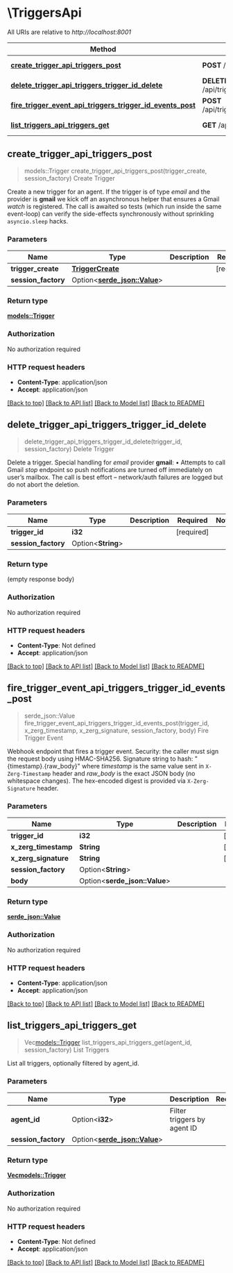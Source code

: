 # \TriggersApi

All URIs are relative to *http://localhost:8001*

Method | HTTP request | Description
------------- | ------------- | -------------
[**create_trigger_api_triggers_post**](TriggersApi.md#create_trigger_api_triggers_post) | **POST** /api/triggers/ | Create Trigger
[**delete_trigger_api_triggers_trigger_id_delete**](TriggersApi.md#delete_trigger_api_triggers_trigger_id_delete) | **DELETE** /api/triggers/{trigger_id} | Delete Trigger
[**fire_trigger_event_api_triggers_trigger_id_events_post**](TriggersApi.md#fire_trigger_event_api_triggers_trigger_id_events_post) | **POST** /api/triggers/{trigger_id}/events | Fire Trigger Event
[**list_triggers_api_triggers_get**](TriggersApi.md#list_triggers_api_triggers_get) | **GET** /api/triggers/ | List Triggers



## create_trigger_api_triggers_post

> models::Trigger create_trigger_api_triggers_post(trigger_create, session_factory)
Create Trigger

Create a new trigger for an agent.  If the trigger is of type *email* and the provider is **gmail** we kick off an asynchronous helper that ensures a Gmail *watch* is registered.  The call is awaited so tests (which run inside the same event-loop) can verify the side-effects synchronously without sprinkling ``asyncio.sleep`` hacks.

### Parameters


Name | Type | Description  | Required | Notes
------------- | ------------- | ------------- | ------------- | -------------
**trigger_create** | [**TriggerCreate**](TriggerCreate.md) |  | [required] |
**session_factory** | Option<[**serde_json::Value**](.md)> |  |  |

### Return type

[**models::Trigger**](Trigger.md)

### Authorization

No authorization required

### HTTP request headers

- **Content-Type**: application/json
- **Accept**: application/json

[[Back to top]](#) [[Back to API list]](../README.md#documentation-for-api-endpoints) [[Back to Model list]](../README.md#documentation-for-models) [[Back to README]](../README.md)


## delete_trigger_api_triggers_trigger_id_delete

> delete_trigger_api_triggers_trigger_id_delete(trigger_id, session_factory)
Delete Trigger

Delete a trigger.  Special handling for *email* provider **gmail**:  • Attempts to call Gmail *stop* endpoint so push notifications are   turned off immediately on user’s mailbox.  The call is best effort –   network/auth failures are logged but do not abort the deletion.

### Parameters


Name | Type | Description  | Required | Notes
------------- | ------------- | ------------- | ------------- | -------------
**trigger_id** | **i32** |  | [required] |
**session_factory** | Option<**String**> |  |  |

### Return type

 (empty response body)

### Authorization

No authorization required

### HTTP request headers

- **Content-Type**: Not defined
- **Accept**: application/json

[[Back to top]](#) [[Back to API list]](../README.md#documentation-for-api-endpoints) [[Back to Model list]](../README.md#documentation-for-models) [[Back to README]](../README.md)


## fire_trigger_event_api_triggers_trigger_id_events_post

> serde_json::Value fire_trigger_event_api_triggers_trigger_id_events_post(trigger_id, x_zerg_timestamp, x_zerg_signature, session_factory, body)
Fire Trigger Event

Webhook endpoint that fires a trigger event.  Security: the caller must sign the request body using HMAC-SHA256.  Signature string to hash:     \"{timestamp}.{raw_body}\"  where *timestamp* is the same value sent in `X-Zerg-Timestamp` header and *raw_body* is the exact JSON body (no whitespace changes).  The hex-encoded digest is provided via `X-Zerg-Signature` header.

### Parameters


Name | Type | Description  | Required | Notes
------------- | ------------- | ------------- | ------------- | -------------
**trigger_id** | **i32** |  | [required] |
**x_zerg_timestamp** | **String** |  | [required] |
**x_zerg_signature** | **String** |  | [required] |
**session_factory** | Option<**String**> |  |  |
**body** | Option<**serde_json::Value**> |  |  |

### Return type

[**serde_json::Value**](serde_json::Value.md)

### Authorization

No authorization required

### HTTP request headers

- **Content-Type**: application/json
- **Accept**: application/json

[[Back to top]](#) [[Back to API list]](../README.md#documentation-for-api-endpoints) [[Back to Model list]](../README.md#documentation-for-models) [[Back to README]](../README.md)


## list_triggers_api_triggers_get

> Vec<models::Trigger> list_triggers_api_triggers_get(agent_id, session_factory)
List Triggers

List all triggers, optionally filtered by agent_id.

### Parameters


Name | Type | Description  | Required | Notes
------------- | ------------- | ------------- | ------------- | -------------
**agent_id** | Option<**i32**> | Filter triggers by agent ID |  |
**session_factory** | Option<[**serde_json::Value**](.md)> |  |  |

### Return type

[**Vec<models::Trigger>**](Trigger.md)

### Authorization

No authorization required

### HTTP request headers

- **Content-Type**: Not defined
- **Accept**: application/json

[[Back to top]](#) [[Back to API list]](../README.md#documentation-for-api-endpoints) [[Back to Model list]](../README.md#documentation-for-models) [[Back to README]](../README.md)

